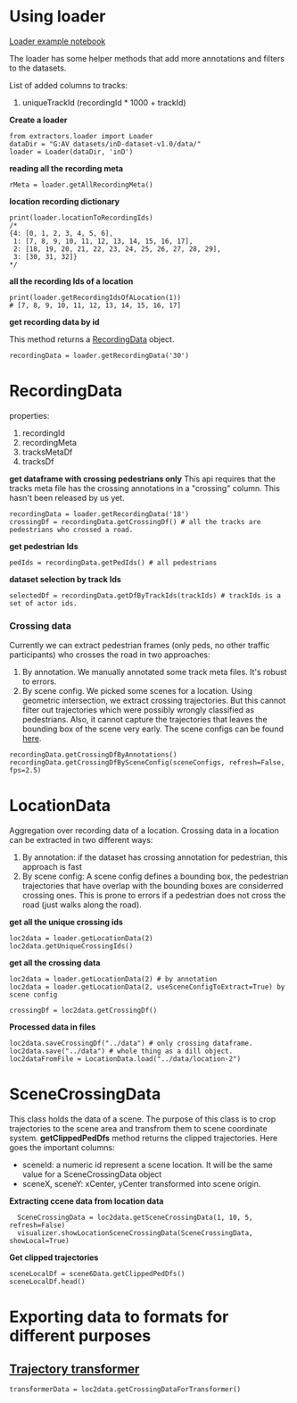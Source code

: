 # Using loader
[Loader example notebook](../src/notebooks/extractor-test.ipynb)

The loader has some helper methods that add more annotations and filters to the datasets. 

List of added columns to tracks:
1. uniqueTrackId (recordingId * 1000 + trackId)

**Create a loader**
```
from extractors.loader import Loader
dataDir = "G:AV datasets/inD-dataset-v1.0/data/"
loader = Loader(dataDir, 'inD')
```

**reading all the recording meta**
```
rMeta = loader.getAllRecordingMeta()
```
**location recording dictionary**
```
print(loader.locationToRecordingIds)
/*
{4: [0, 1, 2, 3, 4, 5, 6],
 1: [7, 8, 9, 10, 11, 12, 13, 14, 15, 16, 17],
 2: [18, 19, 20, 21, 22, 23, 24, 25, 26, 27, 28, 29],
 3: [30, 31, 32]}
*/
```
**all the recording Ids of a location**
```
print(loader.getRecordingIdsOfALocation(1))
# [7, 8, 9, 10, 11, 12, 13, 14, 15, 16, 17]
```
**get recording data by id**

This method returns a [RecordingData](RecordingData.py) object.
```
recordingData = loader.getRecordingData('30')
```

# RecordingData
properties:

1. recordingId
2. recordingMeta
3. tracksMetaDf
4. tracksDf

**get dataframe with crossing pedestrians only**
This api requires that the tracks meta file has the crossing annotations in a "crossing" column. This hasn't been released by us yet.
```
recordingData = loader.getRecordingData('18')
crossingDf = recordingData.getCrossingDf() # all the tracks are pedestrians who crossed a road.

```

**get pedestrian Ids**
```
pedIds = recordingData.getPedIds() # all pedestrians
```

**dataset selection by track Ids**
```
selectedDf = recordingData.getDfByTrackIds(trackIds) # trackIds is a set of actor ids.
```

### Crossing data
Currently we can extract pedestrian frames (only peds, no other traffic participants) who crosses the road in two approaches:
1. By annotation. We manually annotated some track meta files. It's robust to errors.
2. By scene config. We picked some scenes for a location. Using geometric intersection, we extract crossing trajectories. But this cannot filter out trajectories which were possibly wrongly classified as pedestrians. Also, it cannot capture the trajectories that leaves the bounding box of the scene very early. The scene configs can be found [here](../data/scenes/ind.json).
```
recordingData.getCrossingDfByAnnotations() 
recordingData.getCrossingDfBySceneConfig(sceneConfigs, refresh=False, fps=2.5)
```
# LocationData
Aggregation over recording data of a location. Crossing data in a location can be extracted in two different ways:
1. By annotation: if the dataset has crossing annotation for pedestrian, this approach is fast 
2. By scene config: A scene config defines a bounding box, the pedestrian trajectories that have overlap with the bounding boxes are considerred crossing ones. This is prone to errors if a pedestrian does not cross the road (just walks along the road).

**get all the unique crossing ids**
```
loc2data = loader.getLocationData(2)
loc2data.getUniqueCrossingIds()
```

**get all the crossing data**
```
loc2data = loader.getLocationData(2) # by annotation
loc2data = loader.getLocationData(2, useSceneConfigToExtract=True) by scene config

crossingDf = loc2data.getCrossingDf()
```

**Processed data in files**
```
loc2data.saveCrossingDf("../data") # only crossing dataframe. 
loc2data.save("../data") # whole thing as a dill object. 
loc2dataFromFile = LocationData.load("../data/location-2")
```

# SceneCrossingData

This class holds the data of a scene. The purpose of this class is to crop trajectories to the scene area and transfrom them to scene coordinate system. **getClippedPedDfs** method returns the clipped trajectories. Here goes the important columns:
- sceneId: a numeric id represent a scene location. It will be the same value for a SceneCrossingData object
- sceneX, sceneY: xCenter, yCenter transformed into scene origin.

**Extracting ccene data from location data**
```
  SceneCrossingData = loc2data.getSceneCrossingData(1, 10, 5, refresh=False)
  visualizer.showLocationSceneCrossingData(SceneCrossingData, showLocal=True)
```

**Get clipped trajectories**
```
sceneLocalDf = scene6Data.getClippedPedDfs()
sceneLocalDf.head()
```

# Exporting data to formats for different purposes
## [Trajectory transformer]('https://github.com/FGiuliari/Trajectory-Transformer')

```
transformerData = loc2data.getCrossingDataForTransformer()
```



